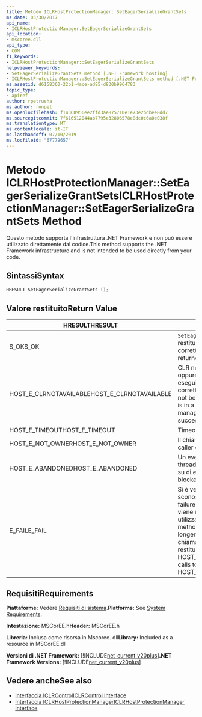 ```yaml
---
title: Metodo ICLRHostProtectionManager::SetEagerSerializeGrantSets
ms.date: 03/30/2017
api_name:
- ICLRHostProtectionManager.SetEagerSerializeGrantSets
api_location:
- mscoree.dll
api_type:
- COM
f1_keywords:
- ICLRHostProtectionManager::SetEagerSerializeGrantSets
helpviewer_keywords:
- SetEagerSerializeGrantSets method [.NET Framework hosting]
- ICLRHostProtectionManager::SetEagerSerializeGrantSets method [.NET Framework hosting]
ms.assetid: d6158360-22b1-4ace-ad85-d830b9964783
topic_type:
- apiref
author: rpetrusha
ms.author: ronpet
ms.openlocfilehash: f14368956ee2ffd3ae875710e1e73e2bdbee8dd7
ms.sourcegitcommit: 7f616512044ab7795e32806578e8dc0c6a0e038f
ms.translationtype: MT
ms.contentlocale: it-IT
ms.lasthandoff: 07/10/2019
ms.locfileid: "67779657"
---
```

# <a name="iclrhostprotectionmanagerseteagerserializegrantsets-method"></a><span data-ttu-id="2d008-102">Metodo ICLRHostProtectionManager::SetEagerSerializeGrantSets</span><span class="sxs-lookup"><span data-stu-id="2d008-102">ICLRHostProtectionManager::SetEagerSerializeGrantSets Method</span></span>
<span data-ttu-id="2d008-103">Questo metodo supporta l'infrastruttura .NET Framework e non può essere utilizzato direttamente dal codice.</span><span class="sxs-lookup"><span data-stu-id="2d008-103">This method supports the .NET Framework infrastructure and is not intended to be used directly from your code.</span></span>  
  
## <a name="syntax"></a><span data-ttu-id="2d008-104">Sintassi</span><span class="sxs-lookup"><span data-stu-id="2d008-104">Syntax</span></span>  
  
```cpp  
HRESULT SetEagerSerializeGrantSets ();  
```  
  
## <a name="return-value"></a><span data-ttu-id="2d008-105">Valore restituito</span><span class="sxs-lookup"><span data-stu-id="2d008-105">Return Value</span></span>  
  
|<span data-ttu-id="2d008-106">HRESULT</span><span class="sxs-lookup"><span data-stu-id="2d008-106">HRESULT</span></span>|<span data-ttu-id="2d008-107">Descrizione</span><span class="sxs-lookup"><span data-stu-id="2d008-107">Description</span></span>|  
|-------------|-----------------|  
|<span data-ttu-id="2d008-108">S_OK</span><span class="sxs-lookup"><span data-stu-id="2d008-108">S_OK</span></span>|<span data-ttu-id="2d008-109">`SetEagerSerializeGrantSets` stato restituito correttamente.</span><span class="sxs-lookup"><span data-stu-id="2d008-109">`SetEagerSerializeGrantSets` returned successfully.</span></span>|  
|<span data-ttu-id="2d008-110">HOST_E_CLRNOTAVAILABLE</span><span class="sxs-lookup"><span data-stu-id="2d008-110">HOST_E_CLRNOTAVAILABLE</span></span>|<span data-ttu-id="2d008-111">CLR non è stato caricato in un processo oppure si trova in uno stato in cui non può eseguire codice gestito o elaborare correttamente la chiamata.</span><span class="sxs-lookup"><span data-stu-id="2d008-111">The CLR has not been loaded into a process, or the CLR is in a state in which it cannot run managed code or process the call successfully.</span></span>|  
|<span data-ttu-id="2d008-112">HOST_E_TIMEOUT</span><span class="sxs-lookup"><span data-stu-id="2d008-112">HOST_E_TIMEOUT</span></span>|<span data-ttu-id="2d008-113">Timeout della chiamata.</span><span class="sxs-lookup"><span data-stu-id="2d008-113">The call timed out.</span></span>|  
|<span data-ttu-id="2d008-114">HOST_E_NOT_OWNER</span><span class="sxs-lookup"><span data-stu-id="2d008-114">HOST_E_NOT_OWNER</span></span>|<span data-ttu-id="2d008-115">Il chiamante non possiede il blocco.</span><span class="sxs-lookup"><span data-stu-id="2d008-115">The caller does not own the lock.</span></span>|  
|<span data-ttu-id="2d008-116">HOST_E_ABANDONED</span><span class="sxs-lookup"><span data-stu-id="2d008-116">HOST_E_ABANDONED</span></span>|<span data-ttu-id="2d008-117">Un evento è stato annullato durante un thread bloccato o fiber è rimasta in attesa su di esso.</span><span class="sxs-lookup"><span data-stu-id="2d008-117">An event was canceled while a blocked thread or fiber was waiting on it.</span></span>|  
|<span data-ttu-id="2d008-118">E_FAIL</span><span class="sxs-lookup"><span data-stu-id="2d008-118">E_FAIL</span></span>|<span data-ttu-id="2d008-119">Si è verificato un errore irreversibile sconosciuto.</span><span class="sxs-lookup"><span data-stu-id="2d008-119">An unknown catastrophic failure occurred.</span></span> <span data-ttu-id="2d008-120">Dopo che un metodo viene restituito E_FAIL, CLR non è più utilizzabile all'interno del processo.</span><span class="sxs-lookup"><span data-stu-id="2d008-120">After a method returns E_FAIL, the CLR is no longer usable within the process.</span></span> <span data-ttu-id="2d008-121">Le chiamate successive ai metodi di hosting restituiranno HOST_E_CLRNOTAVAILABLE.</span><span class="sxs-lookup"><span data-stu-id="2d008-121">Subsequent calls to hosting methods return HOST_E_CLRNOTAVAILABLE.</span></span>|  
  
## <a name="requirements"></a><span data-ttu-id="2d008-122">Requisiti</span><span class="sxs-lookup"><span data-stu-id="2d008-122">Requirements</span></span>  
 <span data-ttu-id="2d008-123">**Piattaforme:** Vedere [Requisiti di sistema](../../../../docs/framework/get-started/system-requirements.md).</span><span class="sxs-lookup"><span data-stu-id="2d008-123">**Platforms:** See [System Requirements](../../../../docs/framework/get-started/system-requirements.md).</span></span>  
  
 <span data-ttu-id="2d008-124">**Intestazione:** MSCorEE.h</span><span class="sxs-lookup"><span data-stu-id="2d008-124">**Header:** MSCorEE.h</span></span>  
  
 <span data-ttu-id="2d008-125">**Libreria:** Inclusa come risorsa in Mscoree. dll</span><span class="sxs-lookup"><span data-stu-id="2d008-125">**Library:** Included as a resource in MSCorEE.dll</span></span>  
  
 <span data-ttu-id="2d008-126">**Versioni di .NET Framework:** [!INCLUDE[net_current_v20plus](../../../../includes/net-current-v20plus-md.md)]</span><span class="sxs-lookup"><span data-stu-id="2d008-126">**.NET Framework Versions:** [!INCLUDE[net_current_v20plus](../../../../includes/net-current-v20plus-md.md)]</span></span>  
  
## <a name="see-also"></a><span data-ttu-id="2d008-127">Vedere anche</span><span class="sxs-lookup"><span data-stu-id="2d008-127">See also</span></span>

- [<span data-ttu-id="2d008-128">Interfaccia ICLRControl</span><span class="sxs-lookup"><span data-stu-id="2d008-128">ICLRControl Interface</span></span>](../../../../docs/framework/unmanaged-api/hosting/iclrcontrol-interface.md)
- [<span data-ttu-id="2d008-129">Interfaccia ICLRHostProtectionManager</span><span class="sxs-lookup"><span data-stu-id="2d008-129">ICLRHostProtectionManager Interface</span></span>](../../../../docs/framework/unmanaged-api/hosting/iclrhostprotectionmanager-interface.md)
